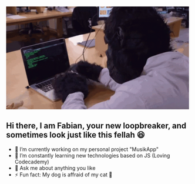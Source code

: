 ![ME XD](tenor.gif)

## Hi there, I am Fabian, your new loopbreaker, and sometimes look just like this fellah 😆

- 🔭 I’m currently working on my personal project "MusikApp"
- 🌱 I’m constantly learning new technologies based on JS (Loving Codecademy)
- 💬 Ask me about anything you like 
- ⚡ Fun fact: My dog is affraid of my cat 🤔
